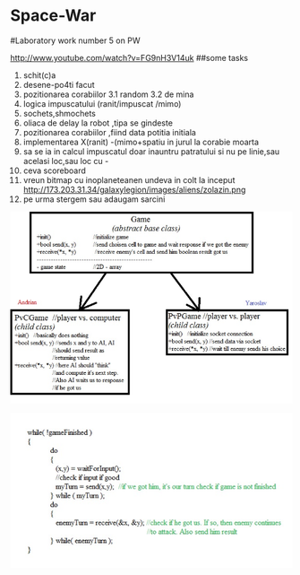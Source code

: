Space-War
=========

#Laboratory  work number 5 on PW

http://www.youtube.com/watch?v=FG9nH3V14uk
##some tasks
1. schit(c)a
2. desene-po4ti facut
3. pozitionarea corabiilor
	3.1 random
	3.2 de mina
4. logica impuscatului (ranit/impuscat /mimo)
5. sochets,shmochets
6. oliaca de delay la robot ,tipa se gindeste
7. pozitionarea corabiilor ,fiind data potitia initiala
8. implementarea X(ranit) -(mimo+spatiu in jurul la corabie moarta
9. sa se ia in calcul impuscatul doar inauntru patratului si nu pe linie,sau acelasi loc,sau loc cu -
10. ceva scoreboard
11. vreun bitmap cu inoplaneteanen undeva in colt la inceput
http://173.203.31.34/galaxylegion/images/aliens/zolazin.png
12. pe urma stergem sau adaugam sarcini

![Conceptual scheme](Scheme.jpg)

![Pseudocode](Base_pseudocode.jpg)

